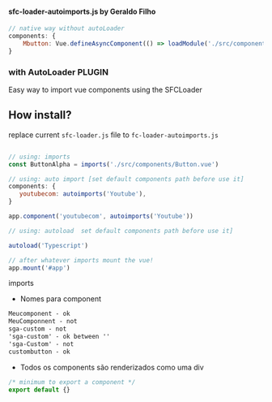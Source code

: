 #### sfc-loader-autoimports.js by Geraldo Filho

```js
// native way without autoLoader
components: {
    Mbutton: Vue.defineAsyncComponent(() => loadModule('./src/components/Button.vue', options)),
}

```

### with AutoLoader PLUGIN

Easy way to import vue components using the SFCLoader

## How install?

replace current `sfc-loader.js` file to `fc-loader-autoimports.js`

```js

// using: imports
const ButtonAlpha = imports('./src/components/Button.vue')

// using: auto import [set default components path before use it]
components: {
   youtubecom: autoimports('Youtube'),
}

app.component('youtubecom', autoimports('Youtube'))

// using: autoload  set default components path before use it]

autoload('Typescript')

// after whatever imports mount the vue!
app.mount('#app')
```

imports

- Nomes para component

```css
Meucomponent - ok
MeuComponnent - not
sga-custom - not
'sga-custom' - ok between ''
'sga-Custom' - not
custombutton - ok
```

- Todos os components são renderizados como uma div

```js
/* minimum to export a component */
export default {}
```
